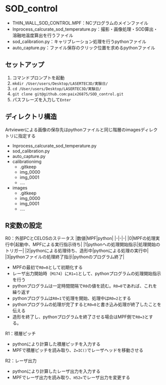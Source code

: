# SOD_control

- THIN_WALL_SOD_CONTROL.MPF：NCプログラムのメインファイル
- Inprocess_calcurate_sod_temperature.py：撮影・画像処理・SOD算出・溶融地温度算出を行うファイル
- sod_calibration.py：キャリブレーション処理を行うpythonファイル
- auto_capture.py：ファイル保存のクリック位置を求めるpythonファイル

## セットアップ

1. コマンドプロンプトを起動
2. `mkdir /User/users/Desktop/LASERTEC3D/実験日/`
3. `cd /User/users/Desktop/LASERTEC3D/実験日/`
4. `git clone git@github.com:paix26875/SOD_control.git`
5. パスフレーズを入力して`Enter`


## ディレクトリ構造

Artviewerによる画像の保存先はpythonファイルと同じ階層のimagesディレクトリに指定する

- Inprocess_calcurate_sod_temperature.py
- sod_calibration.py
- auto_capture.py
- calibrationimg
  - .gitkeep
  - img_0000
  - img_0001
  - ....
- images
  - .gitkeep
  - img_0000
  - img_0001
  - ....


## R変数の設定

R0：外部PCとCELOSのステータス
|数値|MPF|python|
|-|-|-|
|0|MPFの処理実行中|起動中、MPFによる実行指示待ち|
|1|pythonへの処理開始指示|処理開始のトリガー|
|2|pythonによる処理待ち、造形中|pythonによる処理の実行中|
|3|pythonファイルの処理終了指示|pythonのプログラム終了|

- MPFの最初で`R0=0`として初期化する
- レーザ出力開始時（`M174`）に`R1=1`として、pythonプログラムの処理開始指示を行う
- pythonプログラムは一定時間間隔で`R0`の値を読む。`R0=0`であれば、これを繰り返す
- pythonプログラムは`R0=1`で処理を開始、処理中は`R0=2`とする
- pythonプログラムの処理が完了すると`R0=0`と書き込み処理が終了したことを伝える
- 造形を終了し、pythonプログラムを終了させる場合はMPF側で`R0=3`とする。

R1：積層ピッチ

- pythonにより計算した積層ピッチを入力する
- MPFで積層ピッチを読み取り、`Z=IC()`でレーザヘッドを移動させる

R2：レーザ出力

- pythonにより計算したレーザ出力を入力する
- MPFでレーザ出力を読み取り、`H52=`でレーザ出力を変更する